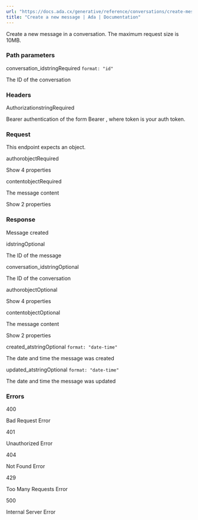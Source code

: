 ```yaml
---
url: "https://docs.ada.cx/generative/reference/conversations/create-message"
title: "Create a new message | Ada | Documentation"
---
```


Create a new message in a conversation. The maximum request size is 10MB.

### Path parameters

conversation\_idstringRequired `format: "id"`

The ID of the conversation

### Headers

AuthorizationstringRequired

Bearer authentication of the form Bearer <token>, where token is your auth token.

### Request

This endpoint expects an object.

authorobjectRequired

Show 4 properties

contentobjectRequired

The message content

Show 2 properties

### Response

Message created

idstringOptional

The ID of the message

conversation\_idstringOptional

The ID of the conversation

authorobjectOptional

Show 4 properties

contentobjectOptional

The message content

Show 2 properties

created\_atstringOptional `format: "date-time"`

The date and time the message was created

updated\_atstringOptional `format: "date-time"`

The date and time the message was updated

### Errors

400

Bad Request Error

401

Unauthorized Error

404

Not Found Error

429

Too Many Requests Error

500

Internal Server Error